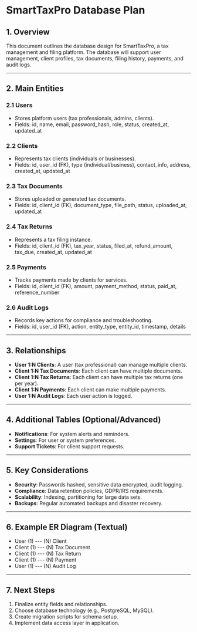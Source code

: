 # SmartTaxPro Database Plan

## 1. Overview

This document outlines the database design for SmartTaxPro, a tax management and filing platform. The database will support user management, client profiles, tax documents, filing history, payments, and audit logs.

---

## 2. Main Entities

### 2.1 Users
- Stores platform users (tax professionals, admins, clients).
- Fields: id, name, email, password_hash, role, status, created_at, updated_at

### 2.2 Clients
- Represents tax clients (individuals or businesses).
- Fields: id, user_id (FK), type (individual/business), contact_info, address, created_at, updated_at

### 2.3 Tax Documents
- Stores uploaded or generated tax documents.
- Fields: id, client_id (FK), document_type, file_path, status, uploaded_at, updated_at

### 2.4 Tax Returns
- Represents a tax filing instance.
- Fields: id, client_id (FK), tax_year, status, filed_at, refund_amount, tax_due, created_at, updated_at

### 2.5 Payments
- Tracks payments made by clients for services.
- Fields: id, client_id (FK), amount, payment_method, status, paid_at, reference_number

### 2.6 Audit Logs
- Records key actions for compliance and troubleshooting.
- Fields: id, user_id (FK), action, entity_type, entity_id, timestamp, details

---

## 3. Relationships

- **User 1:N Clients**: A user (tax professional) can manage multiple clients.
- **Client 1:N Tax Documents**: Each client can have multiple documents.
- **Client 1:N Tax Returns**: Each client can have multiple tax returns (one per year).
- **Client 1:N Payments**: Each client can make multiple payments.
- **User 1:N Audit Logs**: Each user action is logged.

---

## 4. Additional Tables (Optional/Advanced)

- **Notifications**: For system alerts and reminders.
- **Settings**: For user or system preferences.
- **Support Tickets**: For client support requests.

---

## 5. Key Considerations

- **Security**: Passwords hashed, sensitive data encrypted, audit logging.
- **Compliance**: Data retention policies, GDPR/IRS requirements.
- **Scalability**: Indexing, partitioning for large data sets.
- **Backups**: Regular automated backups and disaster recovery.

---

## 6. Example ER Diagram (Textual)

- User (1) --- (N) Client
- Client (1) --- (N) Tax Document
- Client (1) --- (N) Tax Return
- Client (1) --- (N) Payment
- User (1) --- (N) Audit Log

---

## 7. Next Steps

1. Finalize entity fields and relationships.
2. Choose database technology (e.g., PostgreSQL, MySQL).
3. Create migration scripts for schema setup.
4. Implement data access layer in application.
